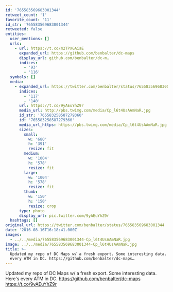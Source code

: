 ```yaml
---
id: '765583569683001344'
retweet_count: '1'
favorite_count: '11'
id_str: '765583569683001344'
retweeted: false
entities:
  user_mentions: []
  urls:
    - url: https://t.co/m2TPXGAiaE
      expanded_url: https://github.com/benbalter/dc-maps
      display_url: github.com/benbalter/dc-m…
      indices:
        - '93'
        - '116'
  symbols: []
  media:
    - expanded_url: https://twitter.com/benbalter/status/765583569683001344/photo/1
      indices:
        - '117'
        - '140'
      url: https://t.co/9yAEuYhZ9r
      media_url: http://pbs.twimg.com/media/Cp_l6t4UsAAmNaR.jpg
      id_str: '765583258587279360'
      id: '765583258587279360'
      media_url_https: https://pbs.twimg.com/media/Cp_l6t4UsAAmNaR.jpg
      sizes:
        small:
          w: '680'
          h: '391'
          resize: fit
        medium:
          w: '1004'
          h: '578'
          resize: fit
        large:
          w: '1004'
          h: '578'
          resize: fit
        thumb:
          w: '150'
          h: '150'
          resize: crop
      type: photo
      display_url: pic.twitter.com/9yAEuYhZ9r
  hashtags: []
original_url: https://twitter.com/benbalter/status/765583569683001344
date: '2016-08-16T16:18:41.000Z'
images:
  - ../../media/765583569683001344-Cp_l6t4UsAAmNaR.jpg
image: ../../media/765583569683001344-Cp_l6t4UsAAmNaR.jpg
title: >-
  Updated my repo of DC Maps w/ a fresh export. Some interesting data. Here's
  every ATM in DC. https://github.com/benbalter/dc-maps…
---
```


Updated my repo of DC Maps w/ a fresh export. Some interesting data. Here's every ATM in DC. https://github.com/benbalter/dc-maps https://t.co/9yAEuYhZ9r